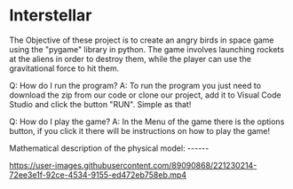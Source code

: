 # Interstellar

The Objective of these project is to create an angry birds in space game using the "pygame" library in python.
The game involves launching rockets at the aliens in order to destroy them, while the player can use the gravitational force to hit them.

Q: How do I run the program?
A: To run the program you just need to download the zip from our code or clone our project, add it to Visual Code Studio and click the button "RUN". Simple as that!

Q: How do I play the game?
A: In the Menu of the game there is the options button, if you click it there will be instructions on how to play the game!


Mathematical description of the physical model: ------





https://user-images.githubusercontent.com/89090868/221230214-72ee3e1f-92ce-4534-9155-ed472eb758eb.mp4


